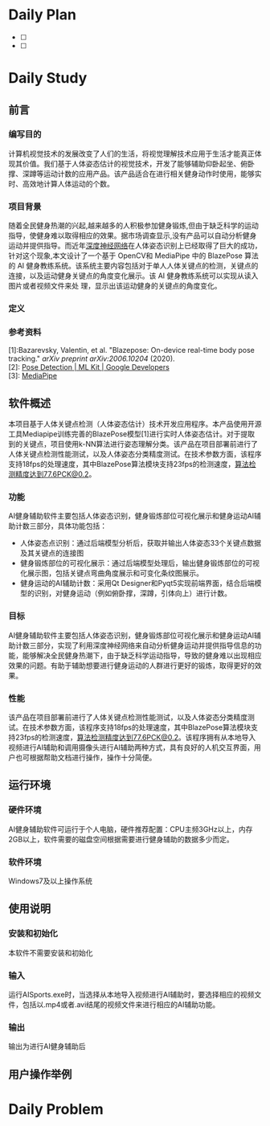 # Daily Plan
- [ ] 
- [ ] 
# Daily Study
## 前言
### 编写目的
计算机视觉技术的发展改变了人们的生活，将视觉理解技术应用于生活才能真正体现其价值。我们基于人体姿态估计的视觉技术，开发了能够辅助仰卧起坐、俯卧撑、深蹲等运动计数的应用产品。该产品适合在进行相关健身动作时使用，能够实时、高效地计算人体运动的个数。
### 项目背景
随着全民健身热潮的兴起,越来越多的人积极参加健身锻炼,但由于缺乏科学的运动指导，使健身难以取得相应的效果。据市场调查显示,没有产品可以自动分析健身运动并提供指导。而近年[深度神经网络](https://so.csdn.net/so/search?q=%E6%B7%B1%E5%BA%A6%E7%A5%9E%E7%BB%8F%E7%BD%91%E7%BB%9C&spm=1001.2101.3001.7020)在人体姿态识别上已经取得了巨大的成功，针对这个现象,本文设计了一个基于 OpenCV和 MediaPipe 中的 BlazePose 算法的 AI 健身教练系统。该系统主要内容包括对于单人人体关键点的检测，关键点的连接，以及运动健身关键点的角度变化展示。该 AI 健身教练系统可以实现从读入图片或者视频文件来处 理，显示出该运动健身的关键点的角度变化。
### 定义
### 参考资料
[1]:Bazarevsky, Valentin, et al. "Blazepose: On-device real-time body pose tracking." _arXiv preprint arXiv:2006.10204_ (2020).  
[2]: [Pose Detection | ML Kit | Google Developers](https://developers.google.com/ml-kit/vision/pose-detection)  
[3]: [MediaPipe](https://mediapipe.dev/)

## 软件概述
本项目基于人体关键点检测（人体姿态估计）技术开发应用程序。本产品使用开源工具Mediapipe训练完善的BlazePose模型[1]进行实时人体姿态估计。对于提取到的关键点，项目使用k-NN算法进行姿态理解分类。该产品在项目部署前进行了人体关键点检测性能测试，以及人体姿态分类精度测试。在技术参数方面，该程序支持18fps的处理速度，其中BlazePose算法模块支持23fps的检测速度，算法检测精度达到77.6PCK@0.2。
### 功能
AI健身辅助软件主要包括人体姿态识别，健身锻炼部位可视化展示和健身运动AI辅助计数三部分，具体功能包括：
- 人体姿态点识别：通过后端模型分析后，获取并输出人体姿态33个关键点数据及其关键点的连接图
- 健身锻炼部位的可视化展示：通过后端模型处理后，输出健身锻炼部位的可视化展示图，包括关键点弯曲角度展示和可变化条纹图展示。
- 健身运动的AI辅助计数：采用Qt Designer和Pyqt5实现前端界面，结合后端模型的识别，对健身运动（例如俯卧撑，深蹲，引体向上）进行计数。
### 目标
AI健身辅助软件主要包括人体姿态识别，健身锻炼部位可视化展示和健身运动AI辅助计数三部分，实现了利用深度神经网络来自动分析健身运动并提供指导信息的功能，能够解决全民健身热潮下，由于缺乏科学运动指导，导致的健身难以出现相应效果的问题。有助于辅助想要进行健身运动的人群进行更好的锻炼，取得更好的效果。
### 性能
该产品在项目部署前进行了人体关键点检测性能测试，以及人体姿态分类精度测试。在技术参数方面，该程序支持18fps的处理速度，其中BlazePose算法模块支持23fps的检测速度，算法检测精度达到77.6PCK@0.2。该程序拥有从本地导入视频进行AI辅助和调用摄像头进行AI辅助两种方式，具有良好的人机交互界面，用户也可根据帮助文档进行操作，操作十分简便。
## 运行环境
### 硬件环境
AI健身辅助软件可运行于个人电脑，硬件推荐配置：CPU主频3GHz以上，内存2GB以上，软件需要的磁盘空间根据需要进行健身辅助的数据多少而定。
### 软件环境
Windows7及以上操作系统
## 使用说明
### 安装和初始化
本软件不需要安装和初始化
### 输入
运行AISports.exe时，当选择从本地导入视频进行AI辅助时，要选择相应的视频文件，包括以.mp4或者.avi结尾的视频文件来进行相应的AI辅助功能。
### 输出
输出为进行AI健身辅助后
## 用户操作举例
# Daily Problem